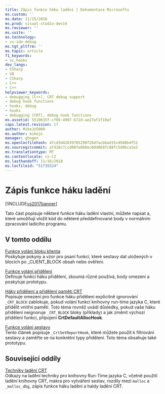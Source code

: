 ```yaml
---
title: Zápis funkce háku ladění | Dokumentace Microsoftu
ms.custom: ''
ms.date: 11/15/2016
ms.prod: visual-studio-dev14
ms.reviewer: ''
ms.suite: ''
ms.technology:
- vs-ide-debug
ms.tgt_pltfrm: ''
ms.topic: article
f1_keywords:
- vc.hooks
dev_langs:
- FSharp
- VB
- CSharp
- C++
- C++
helpviewer_keywords:
- debugging [C++], CRT debug support
- debug hook functions
- hooks, debug
- hooks
- debugging [CRT], debug hook functions
ms.assetid: 5510635f-cf69-4907-b72d-ae27af1f19af
caps.latest.revision: 17
author: MikeJo5000
ms.author: mikejo
manager: ghogen
ms.openlocfilehash: 47cd3d42639785290f26d7acbbad15cd948b4f51
ms.sourcegitcommit: af428c7ccd007e668ec0dd8697c88fc5d8bca1e2
ms.translationtype: MT
ms.contentlocale: cs-CZ
ms.lasthandoff: 11/16/2018
ms.locfileid: "51735524"
---
```

# <a name="debug-hook-function-writing"></a>Zápis funkce háku ladění
[!INCLUDE[vs2017banner](../includes/vs2017banner.md)]

Tato část popisuje některé funkce háku ladění vlastní, můžete napsat a, které umožňují vložit kód do některé předdefinované body v normálním zpracování ladicího programu.  
  
## <a name="in-this-section"></a>V tomto oddílu  
 [Funkce volání bloku klienta](../debugger/client-block-hook-functions.md)  
 Poskytuje pokyny a vzor pro psaní funkcí, které sestavy dat uložených v blocích po _CLIENT_BLOCK obsah nebo ověření.  
  
 [Funkce volání přidělení](../debugger/allocation-hook-functions.md)  
 Definuje funkci háku přidělení, zkoumá různé používá, body omezení a poskytuje prototypu.  
  
 [Háky přidělení a přidělení paměti CRT](../debugger/allocation-hooks-and-c-run-time-memory-allocations.md)  
 Popisuje omezení pro funkce háku přidělení explicitně ignorování `_CRT_BLOCK` zablokuje, pokud volání funkcí knihovny run-time jazyka C, které přidělit vnitřní paměti. Toto téma rovněž uvádí důsledky, pokud vaše háku přidělení neignoruje `_CRT_BLOCK` bloky (příklady) a jak změnit výchozí přidělení funkci, připojení **CrtDefaultAllocHook**.  
  
 [Funkce volání sestavy](../debugger/report-hook-functions.md)  
 Tento článek popisuje `_CrtSetReportHook`, které můžete použít k filtrování sestavy a zaměřte se na konkrétní typy přidělení. Toto téma obsahuje také prototypu.  
  
## <a name="related-sections"></a>Související oddíly  
 [Techniky ladění CRT](../debugger/crt-debugging-techniques.md)  
 Odkazy na ladění techniky pro knihovny Run-Time jazyka C, včetně použití ladění knihovny CRT, makra pro vytváření sestav, rozdíly mezi `malloc` a `_malloc_dbg`, zápis funkce háku ladění a haldy ladění CRT.



